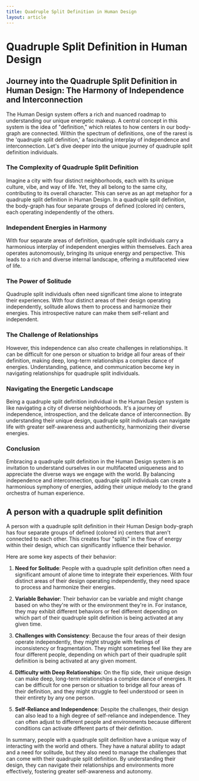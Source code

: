 ```yaml
---
title: Quadruple Split Definition in Human Design
layout: article
---
```

# Quadruple Split Definition in Human Design
## Journey into the Quadruple Split Definition in Human Design: The Harmony of Independence and Interconnection

The Human Design system offers a rich and nuanced roadmap to understanding our unique energetic makeup. A central concept in this system is the idea of "definition," which relates to how centers in our body-graph are connected. Within the spectrum of definitions, one of the rarest is the 'quadruple split definition,' a fascinating interplay of independence and interconnection. Let's dive deeper into the unique journey of quadruple split definition individuals.

### The Complexity of Quadruple Split Definition

Imagine a city with four distinct neighborhoods, each with its unique culture, vibe, and way of life. Yet, they all belong to the same city, contributing to its overall character. This can serve as an apt metaphor for a quadruple split definition in Human Design. In a quadruple split definition, the body-graph has four separate groups of defined (colored in) centers, each operating independently of the others.

### Independent Energies in Harmony

With four separate areas of definition, quadruple split individuals carry a harmonious interplay of independent energies within themselves. Each area operates autonomously, bringing its unique energy and perspective. This leads to a rich and diverse internal landscape, offering a multifaceted view of life.

### The Power of Solitude

Quadruple split individuals often need significant time alone to integrate their experiences. With four distinct areas of their design operating independently, solitude allows them to process and harmonize their energies. This introspective nature can make them self-reliant and independent.

### The Challenge of Relationships

However, this independence can also create challenges in relationships. It can be difficult for one person or situation to bridge all four areas of their definition, making deep, long-term relationships a complex dance of energies. Understanding, patience, and communication become key in navigating relationships for quadruple split individuals.

### Navigating the Energetic Landscape

Being a quadruple split definition individual in the Human Design system is like navigating a city of diverse neighborhoods. It's a journey of independence, introspection, and the delicate dance of interconnection. By understanding their unique design, quadruple split individuals can navigate life with greater self-awareness and authenticity, harmonizing their diverse energies.

### Conclusion

Embracing a quadruple split definition in the Human Design system is an invitation to understand ourselves in our multifaceted uniqueness and to appreciate the diverse ways we engage with the world. By balancing independence and interconnection, quadruple split individuals can create a harmonious symphony of energies, adding their unique melody to the grand orchestra of human experience.

## A person with a quadruple split definition
A person with a quadruple split definition in their Human Design body-graph has four separate groups of defined (colored in) centers that aren't connected to each other. This creates four "splits" in the flow of energy within their design, which can significantly influence their behavior.

Here are some key aspects of their behavior:

1. **Need for Solitude**: People with a quadruple split definition often need a significant amount of alone time to integrate their experiences. With four distinct areas of their design operating independently, they need space to process and harmonize their energies.

2. **Variable Behavior**: Their behavior can be variable and might change based on who they're with or the environment they're in. For instance, they may exhibit different behaviors or feel different depending on which part of their quadruple split definition is being activated at any given time.

3. **Challenges with Consistency**: Because the four areas of their design operate independently, they might struggle with feelings of inconsistency or fragmentation. They might sometimes feel like they are four different people, depending on which part of their quadruple split definition is being activated at any given moment.

4. **Difficulty with Deep Relationships**: On the flip side, their unique design can make deep, long-term relationships a complex dance of energies. It can be difficult for one person or situation to bridge all four areas of their definition, and they might struggle to feel understood or seen in their entirety by any one person.

5. **Self-Reliance and Independence**: Despite the challenges, their design can also lead to a high degree of self-reliance and independence. They can often adjust to different people and environments because different conditions can activate different parts of their definition.

In summary, people with a quadruple split definition have a unique way of interacting with the world and others. They have a natural ability to adapt and a need for solitude, but they also need to manage the challenges that can come with their quadruple split definition. By understanding their design, they can navigate their relationships and environments more effectively, fostering greater self-awareness and autonomy.